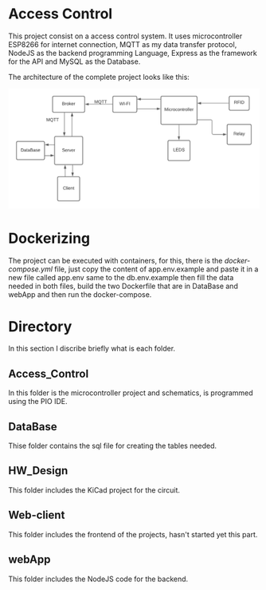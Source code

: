 # Access Control
This project consist on a access control system. It uses microcontroller ESP8266 for internet connection, MQTT as my data transfer protocol, NodeJS as the backend programming Language, Express as the framework for the API and MySQL as the Database.</br>

The architecture of the complete project looks like this: </br>

![all text](./images/ProjectArchitecture.png)

# Dockerizing
The project can be executed with containers, for this, there is the _docker-compose.yml_ file, just copy the content of app.env.example and paste it in a new file called app.env same to the db.env.example then fill the data needed in both files, build the two Dockerfile that are in DataBase and webApp and then run the docker-compose.

# Directory
In this section I discribe briefly what is each folder.</br>

## Access_Control
In this folder is the microcontroller project and schematics, is programmed using the PIO IDE.</br>

## DataBase
Thise folder contains the sql file for creating the tables needed.</br>

## HW_Design
This folder includes the KiCad project for the circuit.</br>

## Web-client
This folder includes the frontend of the projects, hasn't started yet this part.</br>

## webApp
This folder includes the NodeJS code for the backend.</br>
